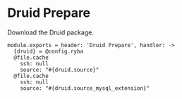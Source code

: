 
# Druid Prepare

Download the Druid package.

    module.exports = header: 'Druid Prepare', handler: ->
      {druid} = @config.ryba
      @file.cache
        ssh: null
        source: "#{druid.source}"
      @file.cache
        ssh: null
        source: "#{druid.source_mysql_extension}"
